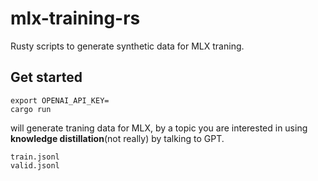 # mlx-training-rs

Rusty scripts to generate synthetic data for MLX traning.

## Get started

```
export OPENAI_API_KEY=
cargo run
```

will generate traning data for MLX, by a topic you are interested in using __knowledge distillation__(not really) by talking to GPT.
```
train.jsonl
valid.jsonl
```
